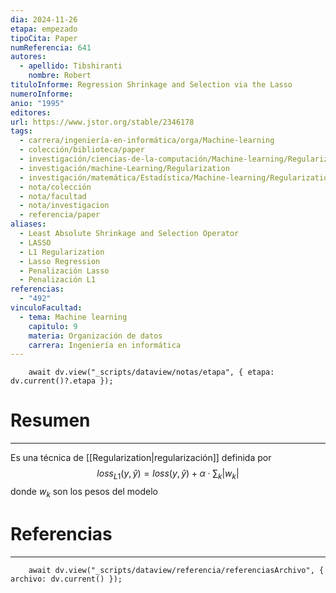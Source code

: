 ```yaml
---
dia: 2024-11-26
etapa: empezado
tipoCita: Paper
numReferencia: 641
autores:
  - apellido: Tibshiranti
    nombre: Robert
tituloInforme: Regression Shrinkage and Selection via the Lasso
numeroInforme: 
anio: "1995"
editores: 
url: https://www.jstor.org/stable/2346178
tags:
  - carrera/ingeniería-en-informática/orga/Machine-learning
  - colección/biblioteca/paper
  - investigación/ciencias-de-la-computación/Machine-learning/Regularization
  - investigación/machine-Learning/Regularization
  - investigación/matemática/Estadística/Machine-learning/Regularization
  - nota/colección
  - nota/facultad
  - nota/investigacion
  - referencia/paper
aliases:
  - Least Absolute Shrinkage and Selection Operator
  - LASSO
  - L1 Regularization
  - Lasso Regression
  - Penalización Lasso
  - Penalización L1
referencias:
  - "492"
vinculoFacultad:
  - tema: Machine learning
    capitulo: 9
    materia: Organización de datos
    carrera: Ingeniería en informática
---
```

```dataviewjs
	await dv.view("_scripts/dataview/notas/etapa", { etapa: dv.current()?.etapa });
```
# Resumen
---
Es una técnica de [[Regularization|regularización]] definida por $$ loss_{L1}(y, \hat{y}) = loss(y, \hat{y}) + \alpha \cdot \sum_k |w_k| $$ donde $w_k$ son los pesos del modelo


# Referencias
---
```dataviewjs
	await dv.view("_scripts/dataview/referencia/referenciasArchivo", { archivo: dv.current() });
```